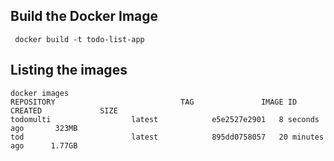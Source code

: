 ## Build the Docker Image

```
 docker build -t todo-list-app
```

## Listing the images

``` 
docker images
REPOSITORY                            TAG               IMAGE ID       CREATED             SIZE
todomulti                  latest            e5e2527e2901   8 seconds ago       323MB
tod                        latest            895dd0758057   20 minutes ago      1.77GB
```


